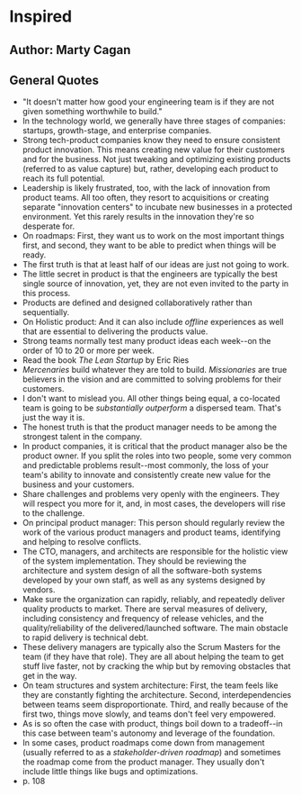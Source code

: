 # Inspired
## Author: Marty Cagan

## General Quotes
- "It doesn't matter how good your engineering team is if they are not given something worthwhile to build."
- In the technology world, we generally have three stages of companies: startups, growth-stage, and enterprise companies.
- Strong tech-product companies know they need to ensure consistent product innovation. This means creating new value for their customers and for the business. Not just tweaking and optimizing existing products (referred to as value capture) but, rather, developing each product to reach its full potential.
- Leadership is likely frustrated, too, with the lack of innovation from product teams. All too often, they resort to acquisitions or creating separate "innovation centers" to incubate new businesses in a protected environment. Yet this rarely results in the innovation they're so desperate for.
- On roadmaps: First, they want us to work on the most important things first, and second, they want to be able to predict when things will be ready.
- The first truth is that at least half of our ideas are just not going to work.
- The little secret in product is that the engineers are typically the best single source of innovation, yet, they are not even invited to the party in this process.
- Products are defined and designed collaboratively rather than sequentially.
- On Holistic product: And it can also include *offline* experiences as well that are essential to delivering the products value.
- Strong teams normally test many product ideas each week--on the order of 10 to 20 or more per week.
- Read the book *The Lean Startup* by Eric Ries
- *Mercenaries* build whatever they are told to build. *Missionaries* are true believers in the vision and are committed to solving problems for their customers.
- I don't want to mislead you. All other things being equal, a co-located team is going to be *substantially outperform* a dispersed team. That's just the way it is.
- The honest truth is that the product manager needs to be among the strongest talent in the company.
- In product companies, it is critical that the product manager also be the product owner. If you split the roles into two people, some very common and predictable problems result--most commonly, the loss of your team's ability to innovate and consistently create new value for the business and your customers.
- Share challenges and problems very openly with the engineers. They will respect you more for it, and, in most cases, the developers will rise to the challenge.
- On principal product manager: This person should regularly review the work of the various product managers and product teams, identifying and helping to resolve conflicts.
- The CTO, managers, and architects are responsible for the holistic view of the system implementation. They should be reviewing the architecture and system design of all the software-both systems developed by your own staff, as well as any systems designed by vendors.
- Make sure the organization can rapidly, reliably, and repeatedly deliver quality products to market. There are serval measures of delivery, including consistency and frequency of release vehicles, and the quality/reliability of the delivered/launched software. The main obstacle to rapid delivery is technical debt.
- These delivery managers are typically also the Scrum Masters for the team (if they have that role). They are all about helping the team to get stuff live faster, not by cracking the whip but by removing obstacles that get in the way.
- On team structures and system architecture: First, the team feels like they are constantly fighting the architecture. Second, interdependencies between teams seem disproportionate. Third, and really because of the first two, things move slowly, and teams don't feel very empowered.
- As is so often the case with product, things boil down to a tradeoff--in this case between team's autonomy and leverage of the foundation.
- In some cases, product roadmaps come down from management (usually referred to as a *stakeholder-driven roadmap*) and sometimes the roadmap come from the product manager. They usually don't include little things like bugs and optimizations.
- p. 108